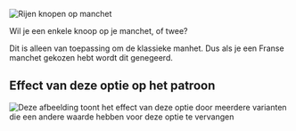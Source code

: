 ![Rijen knopen op manchet](cuffbuttonrows.svg)

Wil je een enkele knoop op je manchet, of twee?

<Note>

Dit is alleen van toepassing om de klassieke manhet. Dus als je een Franse manchet gekozen hebt wordt dit genegeerd.

</Note>

## Effect van deze optie op het patroon

![Deze afbeelding toont het effect van deze optie door meerdere varianten die een andere waarde hebben voor deze optie te vervangen](simone_cuffbuttonrows_sample.svg "Effect van deze optie op het patroon")
